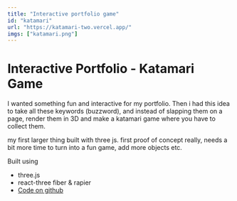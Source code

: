 ```yaml
---
title: "Interactive portfolio game"
id: "katamari"
url: "https://katamari-two.vercel.app/"
imgs: ["katamari.png"]
---
```


# Interactive Portfolio - Katamari Game

I wanted something fun and interactive for my portfolio. Then i had this idea to take all these keywords (buzzword), and instead of slapping them on a page, render them in 3D and make a katamari game where you have to collect them.

my first larger thing built with three js. first proof of concept really, needs a bit more time to turn into a fun game, add more objects etc.

Built using
- three.js 
- react-three fiber & rapier
- [Code on github](https://github.com/Britnell/katamari)


